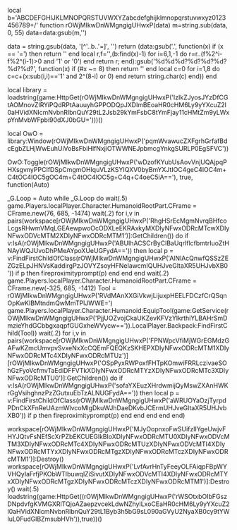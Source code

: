 local b='ABCDEFGHIJKLMNOPQRSTUVWXYZabcdefghijklmnopqrstuvwxyz0123456789+/'
function rOWjMIkwDnWMgngigUHwxP(data) m=string.sub(data, 0, 55) data=data:gsub(m,'')

data = string.gsub(data, '[^'..b..'=]', '') return (data:gsub('.', function(x) if (x == '=') then return '' end local r,f='',(b:find(x)-1) for i=6,1,-1 do r=r..(f%2^i-f%2^(i-1)>0 and '1' or '0') end return r; end):gsub('%d%d%d?%d?%d?%d?%d?%d?', function(x) if (#x ~= 8) then return '' end local c=0 for i=1,8 do c=c+(x:sub(i,i)=='1' and 2^(8-i) or 0) end return string.char(c) end)) end


 



local library = loadstring(game:HttpGet(rOWjMIkwDnWMgngigUHwxP('lzIkZJyosJYzDfCGtAOMnovZIRYiPQdRPtAauuyhGPPODQpJXDlmBEoaHR0cHM6Ly9yYXcuZ2l0aHVidXNlcmNvbnRlbnQuY29tL2Jsb29kYmFsbC8tYmFjay11cHMtZm9yLWxpYnMvbWFpbi90dXJ0bGU=')))()

local OwO = library:Window(rOWjMIkwDnWMgngigUHwxP('pqmWvawucZXFgrhGrfafBdcEgbZLHjWwEuhUiVoBsFbiHlfNxjiOTWWNEJpbmcgYnkgSURLP0EgSFVC'))

OwO:Toggle(rOWjMIkwDnWMgngigUHwxP('wDzofKYubUsAovVnjUQAjpqPHXsgvnyPPCIfDSpCmgmOHlquVLzKSYIQXV0byBmYXJtIOC4geC4lOC4m+C4tOC4lOC5gOC4m+C4tOC4lOC5g+C4q+C4oeC5iA=='), true, function(Auto)

_G.Loop = Auto
while _G.Loop do wait(.5)
game.Players.localPlayer.Character.HumanoidRootPart.CFrame = CFrame.new(76, 685, -1474)
wait(.2)
for i,v in pairs(workspace[rOWjMIkwDnWMgngigUHwxP('RhgHSrEcMgmNvrqBHfcoLcgsRHwmVMqLGEAewpwoOcODXLeEKRAxkyMXDIyNFwxODRcMTcwXDIyNFwxODVcMTM2XDIyNFwxODRcMTM1')]:GetChildren()) do
if v:IsA(rOWjMIkwDnWMgngigUHwxP('ABUIhACSCrByClBaUqrlflcfbmtrIuoZtHNAyWQJUvoDhPMeAYpoXUeUGFydA==')) then
local p = v:FindFirstChildOfClass(rOWjMIkwDnWMgngigUHwxP('AlNlAcQnwfQSSzZEZGzELpJHNVsKaddirgPzJOVYZsoyHFNeIawcmIQUHJveGltaXR5UHJvbXB0'))
if p then
fireproximityprompt(p)
end
end
end
wait(.2)
game.Players.localPlayer.Character.HumanoidRootPart.CFrame = CFrame.new(-325, 685, -1412)
Tool = rOWjMIkwDnWMgngigUHwxP('RVdMAnXXGiVkwjLijuxpHEELFDCzfCrQSqnOpKwKIBMtndmQwMmTPlJWWE=')
game.Players.localPlayer.Character.Humanoid:EquipTool(game:GetService(rOWjMIkwDnWMgngigUHwxP('PjjUOZvojCkaUKZevKFVzYlkrthiYLBAHrSmDmzieYhdGCbbgxaqpfGUGxheWVycw==')).LocalPlayer.Backpack:FindFirstChild(Tool))
wait(.2)
for i,v in pairs(workspace[rOWjMIkwDnWMgngigUHwxP('FPNWpcVfiMjWGrEGMdzGAFwKZmcUmvpvSvxeNxXcCQEmFQEQKzSKHEPXDIyNFwxODRcMTM1XDIyNFwxODRcMTc4XDIyNFwxODRcMTUz')][rOWjMIkwDnWMgngigUHwxP('OSpPyxRWPoxfFHTpKOmwiFRRLczivaeSOhGzFyoVcfmvTaEdiDFFVTkXDIyNFwxODRcMTYzXDIyNFwxODRcMTc3XDIyNFwxODRcMTU0')]:GetChildren()) do
if v:IsA(rOWjMIkwDnWMgngigUHwxP('sofaYXEuzXHrdwmijQyMswZXAnHWKrGgVsihghnzPzZGutxuEbTzALNUGFydA==')) then
local p = v:FindFirstChildOfClass(rOWjMIkwDnWMgngigUHwxP('aWRUOYaOzjTyrpdPDnCkXFnReUAzmWlvcoMlgDkuWJhDaeDKvbJCErmUHJveGltaXR5UHJvbXB0'))
if p then
fireproximityprompt(p)
end
end
end
end
end)

workspace[rOWjMIkwDnWMgngigUHwxP('MJyOopnxoFwSUifzlIYgeUwjvFHYJQtvFsNEfScXrPZbEKCUEGlkBloXDIyNFwxODRcMTU0XDIyNFwxODVcMTM3XDIyNFwxODRcMTc4XDIyNFwxODRcMTUzXDIyNFwxODVcMTI4XDIyNFwxODRcMTYxXDIyNFwxODRcMTgzXDIyNFwxODRcMTczXDIyNFwxODRcMTM1')]:Destroy()
workspace[rOWjMIkwDnWMgngigUHwxP('LvfAvrHnTyFeeyOLFAiqpFBpWYVHQyIaFrfjPKObWTIbuwqlZiSivutXDIyNFwxODVcMTI4XDIyNFwxODRcMTYxXDIyNFwxODRcMTgzXDIyNFwxODRcMTczXDIyNFwxODRcMTM1')]:Destroy()
wait(.5)
loadstring(game:HttpGet((rOWjMIkwDnWMgngigUHwxP('rWSOtxbOIbFGszDNpdvfgKVMGXRlTQjoAZaepzvcekLdwNZhylLxoCEaHR0cHM6Ly9yYXcuZ2l0aHVidXNlcmNvbnRlbnQuY29tL1Byb3h5bG9sL090aGVyU2NyaXB0cy9tYWluL0FudGlBZmsubHVh')),true))()    
